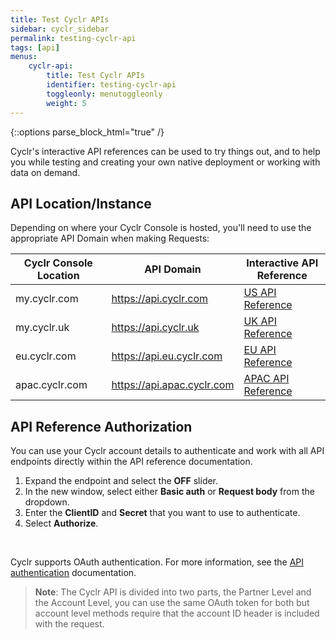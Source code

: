 ```yaml
---
title: Test Cyclr APIs
sidebar: cyclr_sidebar
permalink: testing-cyclr-api
tags: [api]
menus:
    cyclr-api:
        title: Test Cyclr APIs
        identifier: testing-cyclr-api
        toggleonly: menutoggleonly
        weight: 5
---
```

{::options parse_block_html="true" /}
<section class="card">
Cyclr's interactive API references can be used to try things out, and to help you while testing and creating your own native deployment or working with data on demand.

</section>
<section class="card">

## API Location/Instance

Depending on where your Cyclr Console is hosted, you'll need to use the appropriate API Domain when making Requests:

Cyclr Console Location | API Domain | Interactive API Reference
--- | --- | ---
my.cyclr.com | https://api.cyclr.com | [US API Reference](https://api.cyclr.com/docs/index)
my.cyclr.uk | https://api.cyclr.uk | [UK API Reference](https://api.cyclr.uk/docs/index)
eu.cyclr.com | https://api.eu.cyclr.com | [EU API Reference](https://api.eu.cyclr.com/docs/index)
apac.cyclr.com | https://api.apac.cyclr.com | [APAC API Reference](https://api.apac.cyclr.com/docs/index)

</section>
<section class="card">

## API Reference Authorization

You can use your Cyclr account details to authenticate and work with all API endpoints directly within the API reference documentation.

1.  Expand the endpoint and select the **OFF** slider. 
2.  In the new window, select either **Basic auth** or **Request body** from the dropdown.
3.  Enter the **ClientID** and **Secret** that you want to use to authenticate.
4.  Select **Authorize**.

<br/>

Cyclr supports OAuth authentication. For more information, see the [API authentication](./cyclr-api-authentication) documentation.

> **Note**: The Cyclr API is divided into two parts, the Partner Level and the Account Level, you can use the same OAuth token for both but account level methods require that the account ID header is included with the request.

</section>
